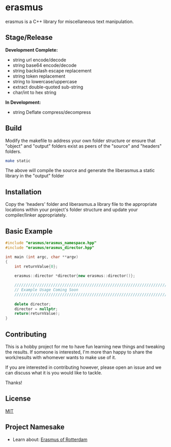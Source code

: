 # erasmus

erasmus is a C++ library for miscellaneous text manipulation.

## Stage/Release

**Development Complete:**
-   string url encode/decode
-   string base64 encode/decode
-   string backslash escape replacement
-   string token replacement
-   string to lowercase/uppercase
-   extract double-quoted sub-string
-   char/int to hex string

**In Development:**
-   string Deflate compress/decompress

## Build

Modify the makefile to address your own folder structure or ensure that "object" and "output" folders exist as peers of the "source" and "headers" folders.

```bash
make static
```
The above will compile the source and generate the liberasmus.a static library in the "output" folder

## Installation

Copy the 'headers' folder and liberasmus.a library file to the appropriate locations within your project's folder structure and update your compiler/linker appropriately.

## Basic Example

```c++
#include "erasmus/erasmus_namespace.hpp"
#include "erasmus/erasmus_director.hpp"

int main (int argc, char **argv)
{
    int returnValue{0};
    
    erasmus::director *director{new erasmus::director()};

    ///////////////////////////////////////////////////////////////////////////////
    // Example Usage Coming Soon
    ///////////////////////////////////////////////////////////////////////////////
    
    delete director;
    director = nullptr;
    return(returnValue);
}
```

## Contributing

This is a hobby project for me to have fun learning new things and tweaking the results.  If someone is interested, I'm more than happy to share the work/results with whomever wants to make use of it.

If you are interested in contributing however, please open an issue and we can discuss what it is you would like to tackle.  

Thanks!

## License
[MIT](https://choosealicense.com/licenses/mit/)

## Project Namesake
-   Learn about: [Erasmus of Rotterdam](https://en.wikipedia.org/wiki/Erasmus)
